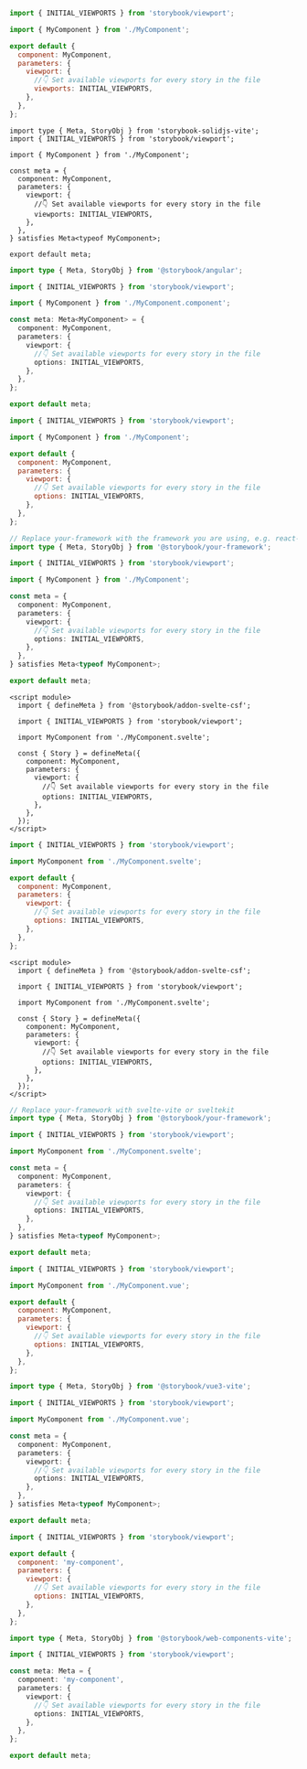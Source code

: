 ```js filename="MyComponent.stories.js|jsx" renderer="solid" language="js" tabTitle="Without globals API"
import { INITIAL_VIEWPORTS } from 'storybook/viewport';

import { MyComponent } from './MyComponent';

export default {
  component: MyComponent,
  parameters: {
    viewport: {
      //👇 Set available viewports for every story in the file
      viewports: INITIAL_VIEWPORTS,
    },
  },
};
```

```tsx filename="MyComponent.stories.ts|tsx" renderer="solid" language="ts" tabTitle="Without globals API"
import type { Meta, StoryObj } from 'storybook-solidjs-vite';
import { INITIAL_VIEWPORTS } from 'storybook/viewport';

import { MyComponent } from './MyComponent';

const meta = {
  component: MyComponent,
  parameters: {
    viewport: {
      //👇 Set available viewports for every story in the file
      viewports: INITIAL_VIEWPORTS,
    },
  },
} satisfies Meta<typeof MyComponent>;

export default meta;
```

```ts filename="MyComponent.stories.ts" renderer="angular" language="ts"
import type { Meta, StoryObj } from '@storybook/angular';

import { INITIAL_VIEWPORTS } from 'storybook/viewport';

import { MyComponent } from './MyComponent.component';

const meta: Meta<MyComponent> = {
  component: MyComponent,
  parameters: {
    viewport: {
      //👇 Set available viewports for every story in the file
      options: INITIAL_VIEWPORTS,
    },
  },
};

export default meta;
```

```js filename="MyComponent.stories.js|jsx" renderer="react" language="js"
import { INITIAL_VIEWPORTS } from 'storybook/viewport';

import { MyComponent } from './MyComponent';

export default {
  component: MyComponent,
  parameters: {
    viewport: {
      //👇 Set available viewports for every story in the file
      options: INITIAL_VIEWPORTS,
    },
  },
};
```

```ts filename="MyComponent.stories.ts|tsx" renderer="react" language="ts"
// Replace your-framework with the framework you are using, e.g. react-vite, nextjs, nextjs-vite, etc.
import type { Meta, StoryObj } from '@storybook/your-framework';

import { INITIAL_VIEWPORTS } from 'storybook/viewport';

import { MyComponent } from './MyComponent';

const meta = {
  component: MyComponent,
  parameters: {
    viewport: {
      //👇 Set available viewports for every story in the file
      options: INITIAL_VIEWPORTS,
    },
  },
} satisfies Meta<typeof MyComponent>;

export default meta;
```

```svelte filename="MyComponent.stories.svelte" renderer="svelte" language="js" tabTitle="Svelte CSF"
<script module>
  import { defineMeta } from '@storybook/addon-svelte-csf';

  import { INITIAL_VIEWPORTS } from 'storybook/viewport';

  import MyComponent from './MyComponent.svelte';

  const { Story } = defineMeta({
    component: MyComponent,
    parameters: {
      viewport: {
        //👇 Set available viewports for every story in the file
        options: INITIAL_VIEWPORTS,
      },
    },
  });
</script>
```

```js filename="MyComponent.stories.js" renderer="svelte" language="js" tabTitle="CSF"
import { INITIAL_VIEWPORTS } from 'storybook/viewport';

import MyComponent from './MyComponent.svelte';

export default {
  component: MyComponent,
  parameters: {
    viewport: {
      //👇 Set available viewports for every story in the file
      options: INITIAL_VIEWPORTS,
    },
  },
};
```

```svelte filename="MyComponent.stories.svelte" renderer="svelte" language="ts" tabTitle="Svelte CSF"
<script module>
  import { defineMeta } from '@storybook/addon-svelte-csf';

  import { INITIAL_VIEWPORTS } from 'storybook/viewport';

  import MyComponent from './MyComponent.svelte';

  const { Story } = defineMeta({
    component: MyComponent,
    parameters: {
      viewport: {
        //👇 Set available viewports for every story in the file
        options: INITIAL_VIEWPORTS,
      },
    },
  });
</script>
```

```ts filename="MyComponent.stories.ts" renderer="svelte" language="ts" tabTitle="CSF"
// Replace your-framework with svelte-vite or sveltekit
import type { Meta, StoryObj } from '@storybook/your-framework';

import { INITIAL_VIEWPORTS } from 'storybook/viewport';

import MyComponent from './MyComponent.svelte';

const meta = {
  component: MyComponent,
  parameters: {
    viewport: {
      //👇 Set available viewports for every story in the file
      options: INITIAL_VIEWPORTS,
    },
  },
} satisfies Meta<typeof MyComponent>;

export default meta;
```

```js filename="MyComponent.stories.js" renderer="vue" language="js"
import { INITIAL_VIEWPORTS } from 'storybook/viewport';

import MyComponent from './MyComponent.vue';

export default {
  component: MyComponent,
  parameters: {
    viewport: {
      //👇 Set available viewports for every story in the file
      options: INITIAL_VIEWPORTS,
    },
  },
};
```

```ts filename="MyComponent.stories.ts" renderer="vue" language="ts"
import type { Meta, StoryObj } from '@storybook/vue3-vite';

import { INITIAL_VIEWPORTS } from 'storybook/viewport';

import MyComponent from './MyComponent.vue';

const meta = {
  component: MyComponent,
  parameters: {
    viewport: {
      //👇 Set available viewports for every story in the file
      options: INITIAL_VIEWPORTS,
    },
  },
} satisfies Meta<typeof MyComponent>;

export default meta;
```

```js filename="MyComponent.stories.js" renderer="web-components" language="js"
import { INITIAL_VIEWPORTS } from 'storybook/viewport';

export default {
  component: 'my-component',
  parameters: {
    viewport: {
      //👇 Set available viewports for every story in the file
      options: INITIAL_VIEWPORTS,
    },
  },
};
```

```ts filename="MyComponent.stories.ts" renderer="web-components" language="ts"
import type { Meta, StoryObj } from '@storybook/web-components-vite';

import { INITIAL_VIEWPORTS } from 'storybook/viewport';

const meta: Meta = {
  component: 'my-component',
  parameters: {
    viewport: {
      //👇 Set available viewports for every story in the file
      options: INITIAL_VIEWPORTS,
    },
  },
};

export default meta;
```
